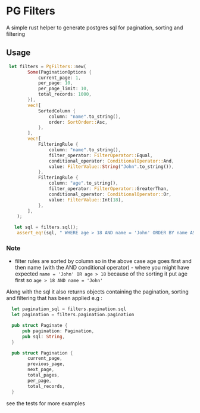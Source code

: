 # PG Filters

A simple rust helper to generate postgres sql for pagination, sorting and filtering

## Usage

```rust
 let filters = PgFilters::new(
        Some(PaginationOptions {
            current_page: 1,
            per_page: 10,
            per_page_limit: 10,
            total_records: 1000,
        }),
        vec![
            SortedColumn {
                column: "name".to_string(),
                order: SortOrder::Asc,
            },
        ],
        vec![
            FilteringRule {
                column: "name".to_string(),
                filter_operator: FilterOperator::Equal,
                conditional_operator: ConditionalOperator::And,
                value: FilterValue::String("John".to_string()),
            },
            FilteringRule {
                column: "age".to_string(),
                filter_operator: FilterOperator::GreaterThan,
                conditional_operator: ConditionalOperator::Or,
                value: FilterValue::Int(18),
            },
        ],
    );

   let sql = filters.sql();
    assert_eq!(sql, " WHERE age > 18 AND name = 'John' ORDER BY name ASC LIMIT 10 OFFSET 0");
```

### Note

* filter rules are sorted by column so in the above case age goes first and then name (with the AND conditional operator) - where you might have expected `name = 'John' OR age > 18` because of the sorting it put age first so `age > 18 AND name = 'John'`


Along with the sql it also returns objects containing the pagination, sorting and filtering that has been applied e.g :

```rust
  let pagination_sql = filters.pagination.sql
  let pagination = filters.pagination.pagination

  pub struct Paginate {
      pub pagination: Pagination,
      pub sql: String,
  }

  pub struct Pagination {
        current_page,
        previous_page,
        next_page,
        total_pages,
        per_page,
        total_records,
  }
```

see the tests for more examples